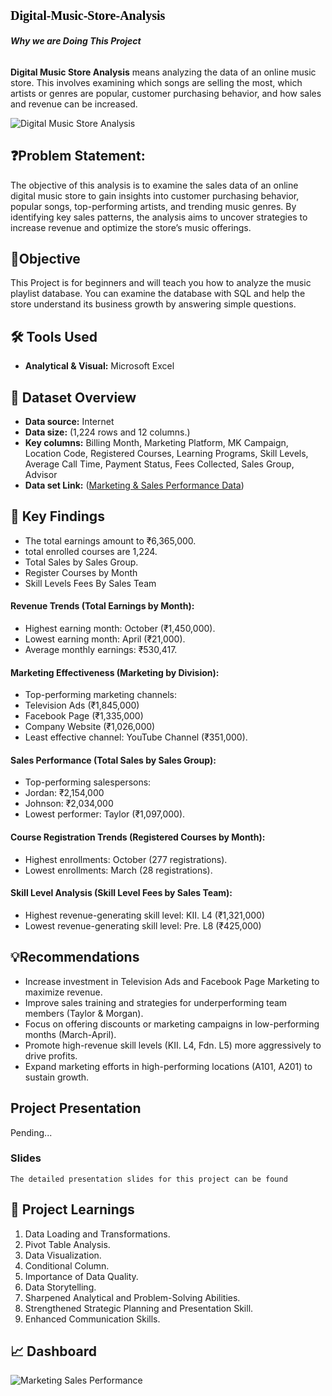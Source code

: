 # <p style="font-family: Cambria, serif; font-size: 20px; color: black;"> Digital-Music-Store-Analysis </p>

###### **Why we are Doing This Project**
**Digital Music Store Analysis** means analyzing the data of an online music store. This involves examining which songs are selling the most, which artists or genres are popular, customer purchasing behavior, and how sales and revenue can be increased.



![Digital Music Store Analysis](https://github.com/user-attachments/assets/d885cc36-94a1-4d51-b5d1-e746822c373f)



## ❓Problem Statement:
The objective of this analysis is to examine the sales data of an online digital music store to gain insights into customer purchasing behavior, popular songs, top-performing artists, and trending music genres. By identifying key sales patterns, the analysis aims to uncover strategies to increase revenue and optimize the store’s music offerings.





## 🎯Objective
This Project is for beginners and will teach you how to analyze the music playlist database. You can examine the database with SQL and help the store understand its business growth by answering simple questions.





## 🛠️ Tools Used

- **Analytical & Visual:** Microsoft Excel



## 📅 Dataset Overview

- **Data source:** Internet
- **Data size:** (1,224 rows and 12 columns.)
- **Key columns:** Billing Month, Marketing Platform, MK Campaign, Location Code, Registered Courses, Learning Programs, Skill Levels, Average Call Time, Payment Status, Fees Collected, Sales Group, Advisor
- **Data set Link:** ([Marketing & Sales Performance Data](https://github.com/anandshaw123/Marketing-Sales-Performance-Dashboard/blob/main/Marketing%20%26%20Sales%20Performance%20Data%20(1).xlsx))



## 🔎 Key Findings

- The total earnings amount to ₹6,365,000.
- total enrolled courses are 1,224.
- Total Sales by Sales Group.
- Register Courses by Month
- Skill Levels Fees By Sales Team
  
#### Revenue Trends (Total Earnings by Month):

 - Highest earning month: October (₹1,450,000).
 - Lowest earning month: April (₹21,000).
 - Average monthly earnings: ₹530,417.

#### Marketing Effectiveness (Marketing by Division):

 - Top-performing marketing channels:
 - Television Ads (₹1,845,000)
 - Facebook Page (₹1,335,000)
 - Company Website (₹1,026,000)
 - Least effective channel: YouTube Channel (₹351,000).

#### Sales Performance (Total Sales by Sales Group):

 - Top-performing salespersons:
 - Jordan: ₹2,154,000
 - Johnson: ₹2,034,000
 - Lowest performer: Taylor (₹1,097,000).

#### Course Registration Trends (Registered Courses by Month):

 - Highest enrollments: October (277 registrations).
 - Lowest enrollments: March (28 registrations).

#### Skill Level Analysis (Skill Level Fees by Sales Team):

 - Highest revenue-generating skill level: KII. L4 (₹1,321,000)
 - Lowest revenue-generating skill level: Pre. L8 (₹425,000)

   

## 💡Recommendations

- Increase investment in Television Ads and Facebook Page Marketing to maximize revenue.
- Improve sales training and strategies for underperforming team members (Taylor & Morgan).
- Focus on offering discounts or marketing campaigns in low-performing months (March-April).
- Promote high-revenue skill levels (KII. L4, Fdn. L5) more aggressively to drive profits.
- Expand marketing efforts in high-performing locations (A101, A201) to sustain growth.





## Project Presentation
Pending...

### Slides
`The detailed presentation slides for this project can be found`


## 🧠 Project Learnings
1. Data Loading and Transformations.
2. Pivot Table Analysis.
3. Data Visualization.
4. Conditional Column.
5. Importance of Data Quality.
6. Data Storytelling.
7. Sharpened Analytical and Problem-Solving Abilities.
8. Strengthened Strategic Planning and Presentation Skill.
9. Enhanced Communication Skills.


## 📈 Dashboard


![Marketing Sales Performance](https://github.com/user-attachments/assets/8b5980b5-3ac4-4f0f-9d6c-4578592778f0)



























